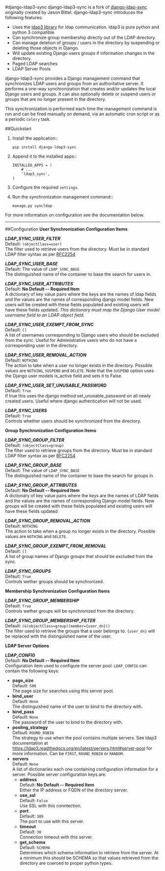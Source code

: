 #django-ldap3-sync
django-ldap3-sync is a fork of [django-ldap-sync](https://github.com/jbittel/django-ldap-sync) originally created by Jason Bittel.
django-ldap3-sync introduces the following features:

 - Uses the [ldap3 library](https://github.com/cannatag/ldap3) for ldap communication. ldap3 is pure python and python 3 compatible.
 - Can synchronize group membership directly out of the LDAP directory.
 - Can manage deletion of groups / users in the directory by suspending or deleting those objects in Django.
 - Will update existing Django users groups if information changes in the directory.
 - Paged LDAP searches
 - LDAP Server Pools

django-ldap3-sync provides a Django management command that synchronizes LDAP
users and groups from an authoritative server. It performs a one-way
synchronization that creates and/or updates the local Django users and groups. It can also optionally delete or suspend users or groups that are no longer present in the directory.

This synchronization is performed each time the management command is run and
can be fired manually on demand, via an automatic cron script or as a periodic
`Celery` task.

##Quickstart
1. Install the application::

      `pip install django-ldap3-sync`

2. Append it to the installed apps::

      ```
      INSTALLED_APPS = (
          # ...
          'ldap3_sync',
      )
      ```

3. Configure the required `settings`.

4. Run the synchronization management command::

      `manage.py syncldap`

For more information on configuration see the documentation below.


----------

##Configuration
**User Synchronization Configuration Items**

***LDAP_SYNC_USER_FILTER***  
Default: `(objectClass=user)`  
The filter used to retrieve users from the directory. Must be in standard LDAP filter syntax as per [RFC2254](http://www.ietf.org/rfc/rfc2254.txt?number=2254)

***LDAP_SYNC_USER_BASE***  
Default: The value of `LDAP_SYNC_BASE`  
The distinguished name of the container to base the search for users in.

***LDAP_SYNC_USER_ATTRIBUTES***  
Default: **No Default -- Required Item**  
A dictionary of key value pairs where the keys are the names of ldap fields and the values are the names of corresponding django model fields. New users will be created with these fields populated and existing users will have these fields updated. *This dictionary must map the Django User model username field to an LDAP object field.*

***LDAP_SYNC_USER_EXEMPT_FROM_SYNC***  
Default: `[]`  
A list of usernames corresponding to Django users who should be excluded from the sync. Useful for Administrative users who do not have a corresponding user in the directory.

***LDAP_SYNC_USER_REMOVAL_ACTION***  
Default: `NOTHING`  
The action to take when a user no longer exists in the directory. Possible values are `NOTHING`, `SUSPEND` and `DELETE`. Note that the `SUSPEND` option uses the Django user models is_active field and sets it to False.

***LDAP_SYNC_USER_SET_UNUSABLE_PASSWORD***  
Default: `True`  
If true this uses the django method set_unusable_password on all newly created users. Useful where django authentication will not be used.

***LDAP_SYNC_USERS***  
Default: `True`  
Controls whether users should be synchronized from the directory.

**Group Synchronization Configuration Items**  

***LDAP_SYNC_GROUP_FILTER***  
Default: `(objectClass=group)`  
The filter used to retrieve groups from the directory. Must be in standard LDAP filter syntax as per [RFC2254](http://www.ietf.org/rfc/rfc2254.txt?number=2254)

***LDAP_SYNC_GROUP_BASE***  
Default: The value of `LDAP_SYNC_BASE`  
The distinguished name of the container to base the search for groups in.

***LDAP_SYNC_GROUP_ATTRIBUTES***  
Default: **No Default -- Required Item**  
A dictionary of key value pairs where the keys are the names of LDAP fields and the values are the names of corresponding Django model fields. New groups will be created with these fields populated and existing users will have these fields updated.

***LDAP_SYNC_GROUP_REMOVAL_ACTION***  
Default: `NOTHING`  
The action to take when a group no longer exists in the directory. Possible values are `NOTHING` and `DELETE`.

***LDAP_SYNC_GROUP_EXEMPT_FROM_REMOVAL***  
Default: `[]`  
A list of group names of Django groups that should be excluded from the sync.

***LDAP_SYNC_GROUPS***  
Default: `True`  
Controls wether groups should be synchronized.

**Membership Synchronization Configuration Items**  

***LDAP_SYNC_GROUP_MEMBERSHIP***  
Default: `True`  
Controls wether groups will be synchronized from the directory.

***LDAP_SYNC_GROUP_MEMBERSHIP_FILTER***  
Default: `(&(objectClass=group)(member={user_dn}))`  
The filter used to retrieve the groups that a user belongs to. `{user_dn}` will be replaced with the distinguished name of the user.

**LDAP Server Options**  

***LDAP_CONFIG***  
Default: **No Default -- Required Item**  
Configuration item used to configure the server pool. `LDAP_CONFIG` can contain the following keys:

 - **page_size**  
	Default: `500`  
	The page size for searches using this server pool.  
 - **bind_user**  
    Default: `None`  
    The distinguished name of the user to bind to the directory with.  
 - **bind_pass**  
   Default: `None`  
   The password of the user to bind to the directory with.  
 - **pooling_strategy**  
   Default: `ROUND_ROBIN`  
   The strategy to use when the pool contains multiple servers. See ldap3 documentation at      https://ldap3.readthedocs.org/en/latest/servers.html#server-pool for more information. Can be   `FIRST`, `ROUND_ROBIN` or `RANDOM`.  
 - **servers**  
Default: `None`  
A list of dictionaries each one containing configuration information for a server. Possible server configuration keys are:  
	 - **address**  
		Default: **No Default -- Required Item**  
		Either the IP address or FQDN of the directory server.  
	 - **use_ssl**  
		Default: `False`  
		Use SSL with this conntection.  
	 - **port**  
	   Default: `389`  
	   The port to use with this server.  
	 - **timeout**  
		Default: `30`  
		Connection timeout with this server.  
	 - **get_schema**  
		Default: `SCHEMA`  
	Determines which schema information to retrieve from the server. At a minimum this should be SCHEMA so that values retrieved from the directory are coerced to proper python types.  
